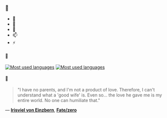 ### 👋

- 🔭
- 🌱
- 💬
- 📫
- ⚡

#### 🧏

[![Most used languages](https://github-readme-stats-aynah.vercel.app/api/top-langs/?username=aynh&theme=solarized-dark&langs_count=6&layout=compact&hide_title=true)](https://github.com/anuraghazra/github-readme-stats#gh-dark-mode-only)
[![Most used languages](https://github-readme-stats-aynah.vercel.app/api/top-langs/?username=aynh&theme=solarized-light&langs_count=6&layout=compact&hide_title=true)](https://github.com/anuraghazra/github-readme-stats#gh-light-mode-only)

#### 💬

> "I have no parents, and I'm not a product of love. Therefore, I can't understand what a 'good wife' is. Even so... the love he gave me is my entire world. No one can humiliate that."

&mdash; [**Irisviel von Einzbern**](https://myanimelist.net/character.php?q=Irisviel%20von%20Einzbern&cat=character), [**Fate/zero**](https://myanimelist.net/search/all?q=Fate%2Fzero&cat=all)
